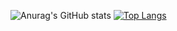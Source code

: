 ![Anurag's GitHub stats](https://github-readme-stats.vercel.app/api?username=wisewizardofthestars&show_icons=true&theme=tokyonight)
[![Top Langs](https://github-readme-stats-wisewizardofthestars.vercel.app/api/top-langs/?username=wisewizardofthestars&theme=tokyonight&layout=compact&hide=cmake,c%2B%2B)](https://github.com/anuraghazra/github-readme-stats)
